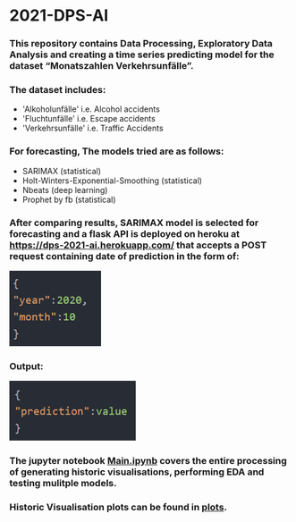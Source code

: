 # 2021-DPS-AI
### This repository contains Data Processing, Exploratory Data Analysis and creating a time series predicting model for the dataset “Monatszahlen Verkehrsunfälle”.
### The dataset includes:
* 'Alkoholunfälle' i.e. Alcohol accidents
* 'Fluchtunfälle' i.e. Escape accidents
* 'Verkehrsunfälle' i.e. Traffic Accidents
### For forecasting, The models tried are as follows:
* SARIMAX (statistical)
* Holt-Winters-Exponential-Smoothing (statistical)
* Nbeats (deep learning)
* Prophet by fb (statistical)
### After comparing results, SARIMAX model is selected for forecasting and a flask API is deployed on heroku at https://dps-2021-ai.herokuapp.com/ that accepts a POST request containing date of prediction in the form of:
![input format](https://github.com/SiddharthSadhwani/2021-DPS-AI/blob/master/utils/input.png?raw=true)
### Output:
![output format](https://github.com/SiddharthSadhwani/2021-DPS-AI/blob/master/utils/output.png?raw=true)
### The jupyter notebook [Main.ipynb](https://github.com/SiddharthSadhwani/2021-DPS-AI/blob/master/Main.ipynb) covers the entire processing of generating historic visualisations, performing EDA and testing mulitple models.
### Historic Visualisation plots can be found in [plots](https://github.com/SiddharthSadhwani/2021-DPS-AI/tree/master/plots).
